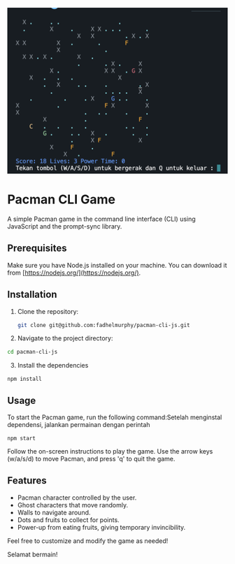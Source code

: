 ![](assets/20240213_012715_demo.png)

# Pacman CLI Game

A simple Pacman game in the command line interface (CLI) using JavaScript and the prompt-sync library.

## Prerequisites

Make sure you have Node.js installed on your machine. You can download it from [https://nodejs.org/](https://nodejs.org/).

## Installation

1. Clone the repository:

   ```bash
   git clone git@github.com:fadhelmurphy/pacman-cli-js.git


   ```
2. Navigate to the project directory:

```bash
cd pacman-cli-js
```

3. Install the dependencies

```npm
npm install
```

## Usage

To start the Pacman game, run the following command:Setelah menginstal dependensi, jalankan permainan dengan perintah

```
npm start
```

Follow the on-screen instructions to play the game. Use the arrow keys (w/a/s/d) to move Pacman, and press 'q' to quit the game.

## Features

* Pacman character controlled by the user.
* Ghost characters that move randomly.
* Walls to navigate around.
* Dots and fruits to collect for points.
* Power-up from eating fruits, giving temporary invincibility.

Feel free to customize and modify the game as needed!

Selamat bermain!
